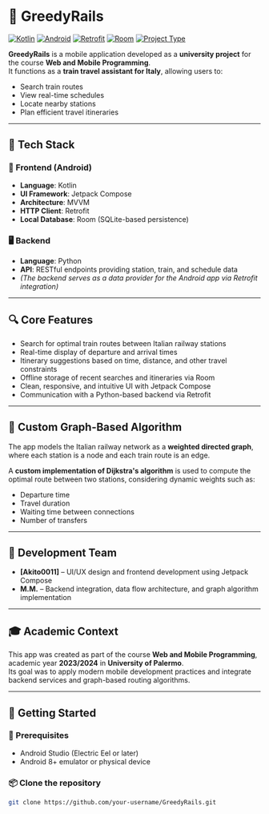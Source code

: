 # 🚄 GreedyRails

[![Kotlin](https://img.shields.io/badge/Kotlin-1.9-blueviolet?logo=kotlin)](https://kotlinlang.org/)
[![Android](https://img.shields.io/badge/Android-Jetpack%20Compose-3DDC84?logo=android)](https://developer.android.com/jetpack/compose)
[![Retrofit](https://img.shields.io/badge/Retrofit-2.9-brightgreen)](https://square.github.io/retrofit/)
[![Room](https://img.shields.io/badge/Room-Database-yellow)](https://developer.android.com/training/data-storage/room)
[![Project Type](https://img.shields.io/badge/University%20Project-Yes-blue)]()

**GreedyRails** is a mobile application developed as a **university project** for the course **Web and Mobile Programming**.  
It functions as a **train travel assistant for Italy**, allowing users to:

- Search train routes  
- View real-time schedules  
- Locate nearby stations  
- Plan efficient travel itineraries  

---

## 📱 Tech Stack

### 🧩 Frontend (Android)
- **Language**: Kotlin  
- **UI Framework**: Jetpack Compose  
- **Architecture**: MVVM  
- **HTTP Client**: Retrofit  
- **Local Database**: Room (SQLite-based persistence)  

### 🖥 Backend
- **Language**: Python  
- **API**: RESTful endpoints providing station, train, and schedule data  
- *(The backend serves as a data provider for the Android app via Retrofit integration)*

---

## 🔍 Core Features

- Search for optimal train routes between Italian railway stations  
- Real-time display of departure and arrival times  
- Itinerary suggestions based on time, distance, and other travel constraints  
- Offline storage of recent searches and itineraries via Room  
- Clean, responsive, and intuitive UI with Jetpack Compose  
- Communication with a Python-based backend via Retrofit  

---

## 🧠 Custom Graph-Based Algorithm

The app models the Italian railway network as a **weighted directed graph**, where each station is a node and each train route is an edge.

A **custom implementation of Dijkstra's algorithm** is used to compute the optimal route between two stations, considering dynamic weights such as:

- Departure time  
- Travel duration  
- Waiting time between connections  
- Number of transfers  

---

## 👥 Development Team

- **[Akito0011]** – UI/UX design and frontend development using Jetpack Compose  
- **M.M.** – Backend integration, data flow architecture, and graph algorithm implementation  

---

## 🎓 Academic Context

This app was created as part of the course **Web and Mobile Programming**, academic year **2023/2024** in **University of Palermo**.  
Its goal was to apply modern mobile development practices and integrate backend services and graph-based routing algorithms.

---

## 🚀 Getting Started

### 🔧 Prerequisites
- Android Studio (Electric Eel or later)
- Android 8+ emulator or physical device

### 📦 Clone the repository
```bash
git clone https://github.com/your-username/GreedyRails.git
